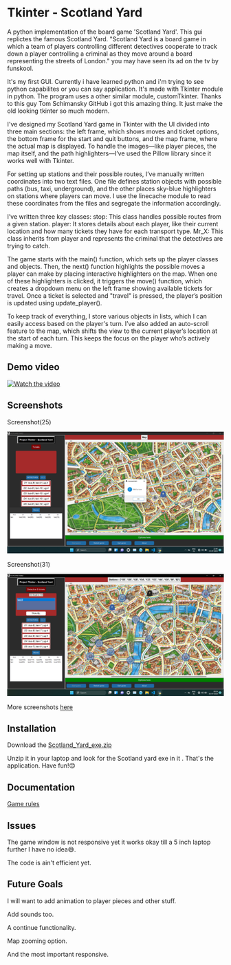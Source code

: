 
# Tkinter - Scotland Yard

A python implementation of the board game 'Scotland Yard'.
This gui replictes the famous Scotland Yard.
"Scotland Yard is a board game in which a team of players controlling different detectives cooperate to track down a player controlling a criminal as they move around a board representing the streets of London." you may have seen its ad on the tv by funskool.

It's my first GUI. Currently i have learned python and i'm trying to see python capabilites or you can say application.
It's made with Tkinter module in python. The program uses a other similar module, customTkinter. Thanks to this guy Tom Schimansky GitHub i got this amazing thing. It just make the old looking tkinter so much modern.

I've designed my Scotland Yard game in Tkinter with the UI divided into three main sections: the left frame, which shows moves and ticket options, the bottom frame for the start and quit buttons, and the map frame, where the actual map is displayed. To handle the images—like player pieces, the map itself, and the path highlighters—I’ve used the Pillow library since it works well with Tkinter.

For setting up stations and their possible routes, I’ve manually written coordinates into two text files. One file defines station objects with possible paths (bus, taxi, underground), and the other places sky-blue highlighters on stations where players can move. I use the linecache module to read these coordinates from the files and segregate the information accordingly.

I’ve written three key classes:
stop: This class handles possible routes from a given station.
player: It stores details about each player, like their current location and how many tickets they have for each transport type.
Mr_X: This class inherits from player and represents the criminal that the detectives are trying to catch.

The game starts with the main() function, which sets up the player classes and objects. Then, the next() function highlights the possible moves a player can make by placing interactive highlighters on the map. When one of these highlighters is clicked, it triggers the move() function, which creates a dropdown menu on the left frame showing available tickets for travel. Once a ticket is selected and "travel" is pressed, the player’s position is updated using update_player().

To keep track of everything, I store various objects in lists, which I can easily access based on the player's turn. I’ve also added an auto-scroll feature to the map, which shifts the view to the current player’s location at the start of each turn. This keeps the focus on the player who’s actively making a move.


## Demo video

[![Watch the video](https://img.icons8.com/color/48/000000/video.png)](https://drive.google.com/file/d/1LGmJzA69A8PCcSUymUGDJFFAYqjqFXUq/view?usp=sharing)

## Screenshots

Screenshot(25)

![App Screenshot](https://github.com/TanCannon/Tkinter-Scotland_yard/blob/main/Screenshots/Screenshot%20(25).png)

Screenshot(31)

![App Screenshot](https://github.com/TanCannon/Tkinter-Scotland_yard/blob/main/Screenshots/Screenshot%20(31).png)

More screenshots [here](https://github.com/TanCannon/Tkinter-Scotland_yard/tree/main/Screenshots)

## Installation

Download the [Scotland_Yard_exe.zip](https://github.com/TanCannon/Tkinter-Scotland_yard/releases)

Unzip it in your laptop and look for the Scotland yard exe in it . That's the application.
Have fun!😊
    
## Documentation

[Game rules](https://github.com/TanCannon/Tkinter-Scotland_yard/blob/main/Rules.pdf)

## Issues

The game window is not responsive yet it works okay till a 5 inch laptop further I have no idea😅.

The code is ain't efficient yet.

## Future Goals

I will want to add animation to player pieces and other stuff.

Add sounds too.

A continue functionality.

Map zooming option.

And the most important responsive.

